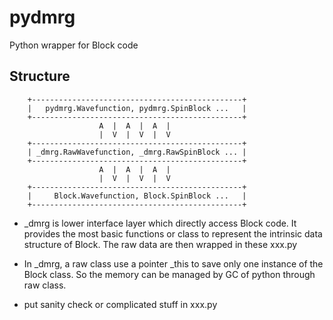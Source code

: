 pydmrg
======

Python wrapper for Block code


Structure
---------
        +-----------------------------------------------+
        |   pydmrg.Wavefunction, pydmrg.SpinBlock ...   |
        +-----------------------------------------------+
                        A  |  A  |  A  |
                        |  V  |  V  |  V
        +-----------------------------------------------+
        | _dmrg.RawWavefunction, _dmrg.RawSpinBlock ... |
        +-----------------------------------------------+
                        A  |  A  |  A  |
                        |  V  |  V  |  V
        +-----------------------------------------------+
        |     Block.Wavefunction, Block.SpinBlock ...   |
        +-----------------------------------------------+

* _dmrg is lower interface layer which directly access Block code.
  It provides the most basic functions or class to represent the
  intrinsic data structure of Block.  The raw data are then wrapped in
  these xxx.py

* In _dmrg, a raw class use a pointer _this to save only one instance of
  the Block class.  So the memory can be managed by GC of python through
  raw class.

* put sanity check or complicated stuff in xxx.py
